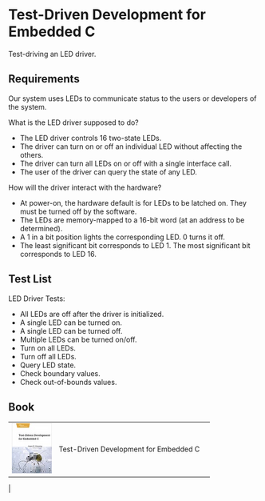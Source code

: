 # Test-Driven Development for Embedded C

Test-driving an LED driver.

## Requirements

Our system uses LEDs to communicate status to the users or developers of the system.

What is the LED driver supposed to do?

- The LED driver controls 16 two-state LEDs.
- The driver can turn on or off an individual LED without affecting the others.
- The driver can turn all LEDs on or off with a single interface call.
- The user of the driver can query the state of any LED.

How will the driver interact with the hardware?

- At power-on, the hardware default is for LEDs to be latched on. They must be turned off by the software.
- The LEDs are memory-mapped to a 16-bit word (at an address to be determined).
- A 1 in a bit position lights the corresponding LED. 0 turns it off.
- The least significant bit corresponds to LED 1. The most significant bit corresponds to LED 16.

## Test List

LED Driver Tests:

- All LEDs are off after the driver is initialized.
- A single LED can be turned on.
- A single LED can be turned off.
- Multiple LEDs can be turned on/off.
- Turn on all LEDs.
- Turn off all LEDs.
- Query LED state.
- Check boundary values.
- Check out-of-bounds values.

## Book

| | | |
|-----|-----|-----|
| ![](..\images\tdd_embeddedc.jpg "Test-Driven Development for Embedded C") | Test-Driven Development for Embedded C |  |
|